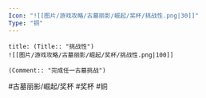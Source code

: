 ```yaml
---
Icon: "![[图片/游戏攻略/古墓丽影/崛起/奖杯/挑战性.png|30]]"
Type: "铜"
---
```

```ad-common-bronze-trophy
title: (Title:: "挑战性")
![[图片/游戏攻略/古墓丽影/崛起/奖杯/挑战性.png|100]]

(Comment:: "完成任一古墓挑战")
```

#古墓丽影/崛起/奖杯 #奖杯 #铜
